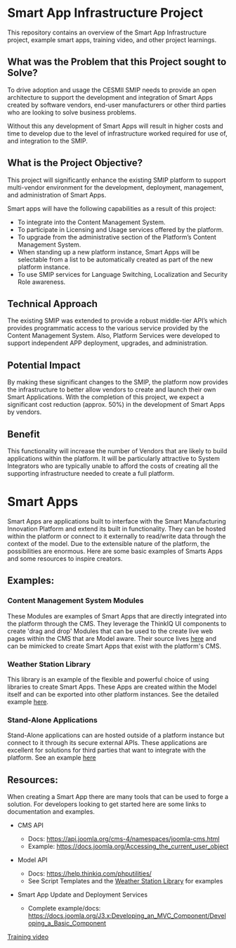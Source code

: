 # Smart App Infrastructure Project
This repository contains an overview of the Smart App Infrastructure project, example smart apps, training video, and other project learnings.

## What was the Problem that this Project sought to Solve?
To drive adoption and usage the CESMII SMIP needs to provide an open architecture to support the development and integration of Smart Apps created by software vendors, end-user manufacturers or other third parties who are looking to solve business problems.

Without this any development of Smart Apps will result in higher costs and time to develop due to the level of infrastructure worked required for use of, and integration to the SMIP. 

## What is the Project Objective?
This project will significantly enhance the existing SMIP platform to support multi-vendor environment for the development, deployment, management, and administration of Smart Apps. 

Smart apps will have the following capabilities as a result of this project:
- To integrate into the Content Management System.
- To participate in Licensing and Usage services offered by the platform.
- To upgrade from the administrative section of the Platform’s Content Management System.
- When standing up a new platform instance, Smart Apps will be selectable from a list to be automatically created as part of the new platform instance.
- To use SMIP services for Language Switching, Localization and Security Role awareness. 

## Technical Approach
The existing SMIP was extended to provide a robust middle-tier API’s which provides programmatic access to the various service provided by the Content Management System. Also, Platform Services were developed to support independent APP deployment, upgrades, and administration.

## Potential Impact
By making these significant changes to the SMIP, the platform now provides the infrastructure to better allow vendors to create and launch their own Smart Applications. With the completion of this project, we expect a significant cost reduction (approx. 50%) in the development of Smart Apps by vendors.

## Benefit
This functionality will increase the number of Vendors that are likely to build applications within the platform. It will be particularly attractive to System Integrators who are typically unable to afford the costs of creating all the supporting infrastructure needed to create a full platform.

# Smart Apps
Smart Apps are applications built to interface with the Smart Manufacturing Innovation Platform and extend its built in functionality. They can be hosted within the platform or connect to it externally to read/write data through the context of the model. Due to the extensible nature of the platform, the possibilities are enormous. Here are some basic examples of Smarts Apps and some resources to inspire creators.

## Examples:
### Content Management System Modules
These Modules are examples of Smart Apps that are directly integrated into the platform through the CMS. They leverage the ThinkIQ UI components to create 'drag and drop' Modules that can be used to the create live web pages within the CMS that are Model aware. Their source lives [here](CMS-Modules) and can be mimicked to create Smart Apps that exist with the platform's CMS.

### Weather Station Library
This library is an example of the flexible and powerful choice of using libraries to create Smart Apps. These Apps are created within the Model itself and can be exported into other platform instances. See the detailed example [here](Weather-Station-Library).

### Stand-Alone Applications
Stand-Alone applications can are hosted outside of a platform instance but connect to it through its secure external APIs. These applications are excellent for solutions for third parties that want to integrate with the platform. See an example [here](https://github.com/ThinkIQ-Labs/SMIP-SMX-2022-Demos)

## Resources:
When creating a Smart App there are many tools that can be used to forge a solution. For developers looking to get started here are some links to documentation and examples.

- CMS API 
  - Docs: https://api.joomla.org/cms-4/namespaces/joomla-cms.html
  - Example: https://docs.joomla.org/Accessing_the_current_user_object
- Model API
  - Docs: https://help.thinkiq.com/phputilities/
  - See Script Templates and the [Weather Station Library](Weather-Station-Library) for examples
    
- Smart App Update and Deployment Services
  - Complete example/docs: https://docs.joomla.org/J3.x:Developing_an_MVC_Component/Developing_a_Basic_Component

[Training video](Smart%20App%20Training%20Overview.mov)


